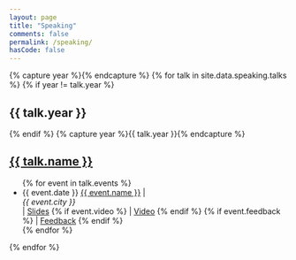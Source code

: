 ```yaml
---
layout: page
title: "Speaking"
comments: false
permalink: /speaking/
hasCode: false
---
```


<div id="blog-archives" class="speaking">
	{% capture year %}{% endcapture %}
	{% for talk in site.data.speaking.talks %}
		{% if year != talk.year %}
			<h2>{{ talk.year }}</h2>
		{% endif %}
		{% capture year %}{{ talk.year }}{% endcapture %}
		<article>
			<h1><a href="{{ talk.url }}">{{ talk.name }}</a></h1>
			<footer>
				<ul>
					{% for event in talk.events %}
						<li>
							<span>{{ event.date }}</span>
							<a href="{{ event.url }}">{{ event.name }}</a> | 
							<address class="country-{{ event.country }}">{{ event.city }}</address> | 
							<a href="{{ event.slides }}">Slides</a>
							{% if event.video %}
								 | <a href="{{ event.video }}">Video</a>
							{% endif %}
							{% if event.feedback %}
								 | <a href="{{ event.feedback }}">Feedback</a>
							{% endif %}
						</li>
					{% endfor %}
				</ul>
			</footer>
		</article>
	{% endfor %}
</div>
